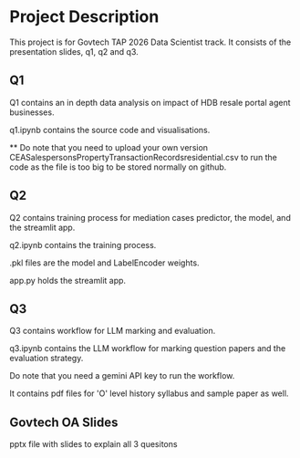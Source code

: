 # Project Description
This project is for Govtech TAP 2026 Data Scientist track. It consists of the presentation slides, q1, q2 and q3.

## Q1
Q1 contains an in depth data analysis on impact of HDB resale portal agent businesses.

q1.ipynb contains the source code and visualisations.

** Do note that you need to upload your own version CEASalespersonsPropertyTransactionRecordsresidential.csv to run the code as the file is too big to be stored normally on github.

## Q2
Q2 contains training process for mediation cases predictor, the model, and the streamlit app.

q2.ipynb contains the training process.

.pkl files are the model and LabelEncoder weights.

app.py holds the streamlit app.

## Q3
Q3 contains workflow for LLM marking and evaluation.

q3.ipynb contains the LLM workflow for marking question papers and the evaluation strategy.

Do note that you need a gemini API key to run the workflow.

It contains pdf files for 'O' level history syllabus and sample paper as well.

## Govtech OA Slides
pptx file with slides to explain all 3 quesitons
